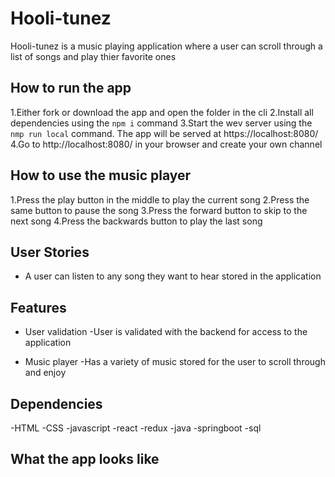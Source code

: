 # Hooli-tunez
Hooli-tunez is a music playing application where a user can scroll through a list of songs and play thier favorite ones

## How to run the app
1.Either fork or download the app and open the folder in the cli
2.Install all dependencies using the `npm i` command
3.Start the wev server using the `nmp run local` command. The app will be served at https://localhost:8080/
4.Go to http://localhost:8080/ in your browser and create your own channel

## How to use the music player
1.Press the play button in the middle to play the current song
2.Press the same button to pause the song
3.Press the forward button to skip to the next song
4.Press the backwards button to play the last song


## User Stories
- A user can listen to any song they want to hear stored in the application

## Features 
- User validation
  -User is validated with the backend for access to the application
  
- Music player
  -Has a variety of music stored for the user to scroll through and enjoy
  
## Dependencies
-HTML
-CSS
-javascript
-react
-redux
-java
-springboot
-sql

## What the app looks like

